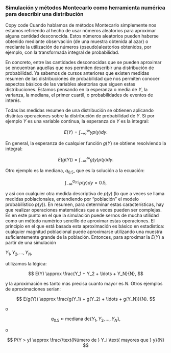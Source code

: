 ### Simulación y métodos Montecarlo como herramienta numérica para describir una distribución


Copy code
Cuando hablamos de métodos Montecarlo simplemente nos estamos refiriendo al hecho de usar números aleatorios para aproximar alguna cantidad desconocida. Estos números aleatorios pueden haberse obtenido mediante observación (de una muestra obtenida al azar) o mediante la utilización de números (pseudo)aleatorios obtenidos, por ejemplo, con la transformada integral de probabilidad.

En concreto, entre las cantidades desconocidas que se pueden aproximar se encuentran aquellas que nos permiten describir una distribución de probabilidad. Ya sabemos de cursos anteriores que existen medidas resumen de las distribuciones de probabilidad que nos permiten conocer aspectos básicos de las variables aleatorias que siguen estas distribuciones. Estamos pensando en la esperanza o media de $Y$, la varianza, la mediana, el primer cuartil, o probabilidades de eventos de interés.

Todas las medidas resumen de una distribución se obtienen aplicando distintas operaciones sobre la distribución de probabilidad de $Y$. Si por ejemplo $Y$ es una variable continua, la esperanza de $Y$ es la integral:

$$
E(Y) = \int_{-\infty}^{\infty} y p(y) dy.
$$

En general, la esperanza de cualquier función $g(Y)$ se obtiene resolviendo la integral:

$$
E(g(Y)) = \int_{-\infty}^{\infty} g(y) p(y) dy.
$$

Otro ejemplo es la mediana, $q_{0.5}$, que es la solución a la ecuación:

$$
\int_{-\infty}^{q_{0.5}} p(y) dy = 0.5,
$$


y así con cualquier otra medida descriptiva de $p(y)$ (lo que a veces se llama medidas poblacionales, entendiendo por “población” el modelo probabilístico $p(y)$). En resumen, para determinar estas características, hay que realizar operaciones matemáticas que a veces pueden ser complejas. Es en este punto en el que la simulación puede sernos de mucha utilidad como un método numérico sencillo de aproximar estas operaciones. El principio en el que está basada esta aproximación es básico en estadística: cualquier magnitud poblacional puede aproximarse utilizando una muestra suficientemente grande de la población. Entonces, para aproximar la $E(Y)$ a partir de una simulación

$Y_1,Y_2,\ldots,Y_N$,

utilizamos la lógica:

$$
E(Y) \approx \frac{Y_1 + Y_2 + \ldots + Y_N}{N},
$$

y la aproximación es tanto más precisa cuanto mayor es $N$. Otros ejemplos de aproximaciones serían:

$$
E(g(Y)) \approx \frac{g(Y_1) + g(Y_2) + \ldots + g(Y_N)}{N}.
$$

o

$$
q_{0.5} \approx \text{mediana de} \{Y_1,Y_2,\ldots,Y_N\},
$$

o

$$
P(Y > y) \approx \frac{\text{Número de } Y_i \text{ mayores que } y}{N}
$$